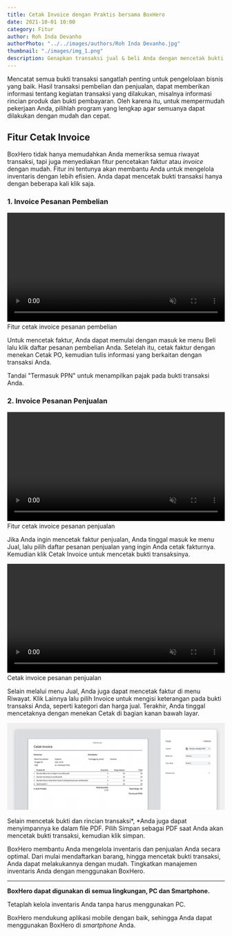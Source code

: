 ```yaml
---
title: Cetak Invoice dengan Praktis bersama BoxHero
date: 2021-10-01 10:00
category: Fitur
author: Roh Inda Devanho
authorPhoto: "../../images/authors/Roh Inda Devanho.jpg"
thumbnail: "./images/img_1.png"
description: Genapkan transaksi jual & beli Anda dengan mencetak bukti transaksi di BoxHero.
---
```


Mencatat semua bukti transaksi sangatlah penting untuk pengelolaan bisnis yang baik. Hasil transaksi pembelian dan penjualan, dapat memberikan informasi tentang kegiatan transaksi yang dilakukan, misalnya informasi rincian produk dan bukti pembayaran. Oleh karena itu, untuk mempermudah pekerjaan Anda, pilihlah program yang lengkap agar semuanya dapat dilakukan dengan mudah dan cepat.

## Fitur Cetak Invoice

BoxHero tidak hanya memudahkan Anda memeriksa semua riwayat transaksi, tapi juga menyediakan fitur pencetakan faktur atau *invoice* dengan mudah. Fitur ini tentunya akan membantu Anda untuk mengelola inventaris dengan lebih efisien. Anda dapat mencetak bukti transaksi hanya dengan beberapa kali klik saja.



### 1. Invoice Pesanan Pembelian

<video src="images/img_2.mp4" style="width:100%" muted autoplay loop playsinline></video>
<invisible>Fitur cetak invoice pesanan pembelian</invisible>

Untuk mencetak faktur, Anda dapat memulai dengan masuk ke menu Beli lalu klik daftar pesanan pembelian Anda. Setelah itu, cetak faktur dengan menekan Cetak PO, kemudian tulis informasi yang berkaitan dengan transaksi Anda.

<tip-box>

Tandai "Termasuk PPN" untuk menampilkan pajak pada bukti transaksi Anda.

</tip-box>

### 2. Invoice Pesanan Penjualan

<video src="images/img_3.mp4" style="width:100%" muted autoplay loop playsinline></video>
<invisible>Fitur cetak invoice pesanan penjualan</invisible>

Jika Anda ingin mencetak faktur penjualan, Anda tinggal masuk ke menu Jual, lalu pilih daftar pesanan penjualan yang ingin Anda cetak fakturnya. Kemudian klik Cetak Invoice untuk mencetak bukti transaksinya.



<video src="images/img_4.mp4" style="width:100%" muted autoplay loop playsinline></video>
<invisible>Cetak invoice pesanan penjualan</invisible>

Selain melalui menu Jual, Anda juga dapat mencetak faktur di menu Riwayat. Klik Lainnya lalu pilih Invoice untuk mengisi keterangan pada bukti transaksi Anda, seperti kategori dan harga jual. Terakhir, Anda tinggal mencetaknya dengan menekan Cetak di bagian kanan bawah layar.



![Simpan sebagai PDF](images/img_5.png)

Selain mencetak bukti dan rincian transaksi*, *Anda juga dapat menyimpannya ke dalam file PDF. Pilih Simpan sebagai PDF saat Anda akan mencetak bukti transaksi, kemudian klik simpan.



BoxHero membantu Anda mengelola inventaris dan penjualan Anda secara optimal. Dari mulai mendaftarkan barang, hingga mencetak bukti transaksi, Anda dapat melakukannya dengan mudah. Tingkatkan manajemen inventaris Anda dengan menggunakan BoxHero.

<hr/>

<tip-box>

**BoxHero dapat digunakan di semua lingkungan, PC dan ****Smartphone****.**

Tetaplah kelola inventaris Anda tanpa harus menggunakan PC.

BoxHero mendukung aplikasi mobile dengan baik, sehingga Anda dapat menggunakan BoxHero di *smartphone* Anda.

</tip-box>



